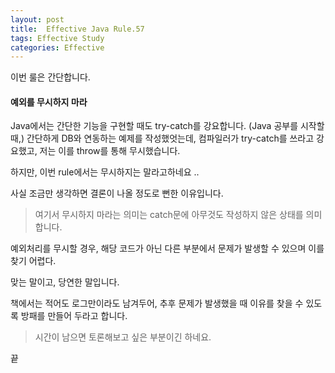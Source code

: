 ```yaml
---
layout: post
title:  Effective Java Rule.57    
tags: Effective Study 
categories: Effective
---   
```


이번 룰은 간단합니다. 

#### 예외를 무시하지 마라 

Java에서는 간단한 기능을 구현할 때도 try-catch를 강요합니다. (Java 공부를 시작할 때,) 간단하게 DB와 연동하는 예제를 작성했엇는데, 컴파일러가 try-catch를 쓰라고 강요했고, 저는 이를 throw를 통해 무시했습니다.  

하지만, 이번 rule에서는 무시하지는 말라고하네요 .. 

사실 조금만 생각하면 결론이 나올 정도로 뻔한 이유입니다.

> 여기서 무시하지 마라는 의미는 catch문에 아무것도 작성하지 않은 상태를 의미합니다.

예외처리를 무시할 경우, 해당 코드가 아닌 다른 부분에서 문제가 발생할 수 있으며 이를 찾기 어렵다.

맞는 말이고, 당연한 말입니다.

책에서는 적어도 로그만이라도 남겨두어, 추후 문제가 발생했을 때 이유를 찾을 수 있도록 방패를 만들어 두라고 합니다.   

> 시간이 남으면 토론해보고 싶은 부분이긴 하네요. 

끝 
